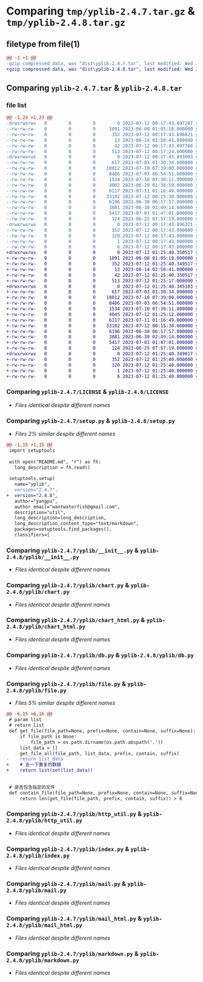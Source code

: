 # Comparing `tmp/yplib-2.4.7.tar.gz` & `tmp/yplib-2.4.8.tar.gz`

## filetype from file(1)

```diff
@@ -1 +1 @@
-gzip compressed data, was "dist\yplib-2.4.7.tar", last modified: Wed Jul 12 00:17:43 2023, max compression
+gzip compressed data, was "dist\yplib-2.4.8.tar", last modified: Wed Jul 12 01:25:40 2023, max compression
```

## Comparing `yplib-2.4.7.tar` & `yplib-2.4.8.tar`

### file list

```diff
@@ -1,23 +1,23 @@
-drwxrwxrwx   0        0        0        0 2023-07-12 00:17:43.897287 yplib-2.4.7/
--rw-rw-rw-   0        0        0     1091 2023-06-08 01:05:18.000000 yplib-2.4.7/LICENSE
--rw-rw-rw-   0        0        0      352 2023-07-12 00:17:43.896821 yplib-2.4.7/PKG-INFO
--rw-rw-rw-   0        0        0       13 2023-06-14 02:50:41.000000 yplib-2.4.7/README.md
--rw-rw-rw-   0        0        0       42 2023-07-12 00:17:43.897788 yplib-2.4.7/setup.cfg
--rw-rw-rw-   0        0        0      513 2023-07-12 00:17:24.000000 yplib-2.4.7/setup.py
-drwxrwxrwx   0        0        0        0 2023-07-12 00:17:43.893093 yplib-2.4.7/yplib/
--rw-rw-rw-   0        0        0      617 2023-07-03 01:30:34.000000 yplib-2.4.7/yplib/__init__.py
--rw-rw-rw-   0        0        0    10012 2023-07-10 07:39:00.000000 yplib-2.4.7/yplib/chart.py
--rw-rw-rw-   0        0        0     8406 2023-07-03 06:54:51.000000 yplib-2.4.7/yplib/chart_html.py
--rw-rw-rw-   0        0        0     1534 2023-07-10 07:30:11.000000 yplib-2.4.7/yplib/db.py
--rw-rw-rw-   0        0        0     4002 2023-06-29 01:38:59.000000 yplib-2.4.7/yplib/file.py
--rw-rw-rw-   0        0        0     6117 2023-07-11 01:16:49.000000 yplib-2.4.7/yplib/http_util.py
--rw-rw-rw-   0        0        0    33102 2023-07-12 00:15:30.000000 yplib-2.4.7/yplib/index.py
--rw-rw-rw-   0        0        0     6196 2023-06-30 06:17:57.000000 yplib-2.4.7/yplib/mail.py
--rw-rw-rw-   0        0        0     3881 2023-06-30 02:49:14.000000 yplib-2.4.7/yplib/mail_html.py
--rw-rw-rw-   0        0        0     5417 2023-07-03 01:47:01.000000 yplib-2.4.7/yplib/markdown.py
--rw-rw-rw-   0        0        0      124 2023-06-25 07:57:19.000000 yplib-2.4.7/yplib/temp.py
-drwxrwxrwx   0        0        0        0 2023-07-12 00:17:43.896321 yplib-2.4.7/yplib.egg-info/
--rw-rw-rw-   0        0        0      352 2023-07-12 00:17:43.000000 yplib-2.4.7/yplib.egg-info/PKG-INFO
--rw-rw-rw-   0        0        0      320 2023-07-12 00:17:43.000000 yplib-2.4.7/yplib.egg-info/SOURCES.txt
--rw-rw-rw-   0        0        0        1 2023-07-12 00:17:43.000000 yplib-2.4.7/yplib.egg-info/dependency_links.txt
--rw-rw-rw-   0        0        0        6 2023-07-12 00:17:43.000000 yplib-2.4.7/yplib.egg-info/top_level.txt
+drwxrwxrwx   0        0        0        0 2023-07-12 01:25:40.350517 yplib-2.4.8/
+-rw-rw-rw-   0        0        0     1091 2023-06-08 01:05:18.000000 yplib-2.4.8/LICENSE
+-rw-rw-rw-   0        0        0      352 2023-07-12 01:25:40.349517 yplib-2.4.8/PKG-INFO
+-rw-rw-rw-   0        0        0       13 2023-06-14 02:50:41.000000 yplib-2.4.8/README.md
+-rw-rw-rw-   0        0        0       42 2023-07-12 01:25:40.350517 yplib-2.4.8/setup.cfg
+-rw-rw-rw-   0        0        0      513 2023-07-12 01:25:17.000000 yplib-2.4.8/setup.py
+drwxrwxrwx   0        0        0        0 2023-07-12 01:25:40.345103 yplib-2.4.8/yplib/
+-rw-rw-rw-   0        0        0      617 2023-07-03 01:30:34.000000 yplib-2.4.8/yplib/__init__.py
+-rw-rw-rw-   0        0        0    10012 2023-07-10 07:39:00.000000 yplib-2.4.8/yplib/chart.py
+-rw-rw-rw-   0        0        0     8406 2023-07-03 06:54:51.000000 yplib-2.4.8/yplib/chart_html.py
+-rw-rw-rw-   0        0        0     1534 2023-07-10 07:30:11.000000 yplib-2.4.8/yplib/db.py
+-rw-rw-rw-   0        0        0     4045 2023-07-12 01:25:12.000000 yplib-2.4.8/yplib/file.py
+-rw-rw-rw-   0        0        0     6117 2023-07-11 01:16:49.000000 yplib-2.4.8/yplib/http_util.py
+-rw-rw-rw-   0        0        0    33102 2023-07-12 00:15:30.000000 yplib-2.4.8/yplib/index.py
+-rw-rw-rw-   0        0        0     6196 2023-06-30 06:17:57.000000 yplib-2.4.8/yplib/mail.py
+-rw-rw-rw-   0        0        0     3881 2023-06-30 02:49:14.000000 yplib-2.4.8/yplib/mail_html.py
+-rw-rw-rw-   0        0        0     5417 2023-07-03 01:47:01.000000 yplib-2.4.8/yplib/markdown.py
+-rw-rw-rw-   0        0        0      124 2023-06-25 07:57:19.000000 yplib-2.4.8/yplib/temp.py
+drwxrwxrwx   0        0        0        0 2023-07-12 01:25:40.349017 yplib-2.4.8/yplib.egg-info/
+-rw-rw-rw-   0        0        0      352 2023-07-12 01:25:40.000000 yplib-2.4.8/yplib.egg-info/PKG-INFO
+-rw-rw-rw-   0        0        0      320 2023-07-12 01:25:40.000000 yplib-2.4.8/yplib.egg-info/SOURCES.txt
+-rw-rw-rw-   0        0        0        1 2023-07-12 01:25:40.000000 yplib-2.4.8/yplib.egg-info/dependency_links.txt
+-rw-rw-rw-   0        0        0        6 2023-07-12 01:25:40.000000 yplib-2.4.8/yplib.egg-info/top_level.txt
```

### Comparing `yplib-2.4.7/LICENSE` & `yplib-2.4.8/LICENSE`

 * *Files identical despite different names*

### Comparing `yplib-2.4.7/setup.py` & `yplib-2.4.8/setup.py`

 * *Files 2% similar despite different names*

```diff
@@ -1,15 +1,15 @@
 import setuptools
 
 with open("README.md", "r") as fh:
   long_description = fh.read()
 
 setuptools.setup(
   name="yplib",
-  version="2.4.7",
+  version="2.4.8",
   author="yangpu",
   author_email="wantwaterfish@gmail.com",
   description="util",
   long_description=long_description,
   long_description_content_type="text/markdown",
   packages=setuptools.find_packages(),
   classifiers=[
```

### Comparing `yplib-2.4.7/yplib/__init__.py` & `yplib-2.4.8/yplib/__init__.py`

 * *Files identical despite different names*

### Comparing `yplib-2.4.7/yplib/chart.py` & `yplib-2.4.8/yplib/chart.py`

 * *Files identical despite different names*

### Comparing `yplib-2.4.7/yplib/chart_html.py` & `yplib-2.4.8/yplib/chart_html.py`

 * *Files identical despite different names*

### Comparing `yplib-2.4.7/yplib/db.py` & `yplib-2.4.8/yplib/db.py`

 * *Files identical despite different names*

### Comparing `yplib-2.4.7/yplib/file.py` & `yplib-2.4.8/yplib/file.py`

 * *Files 5% similar despite different names*

```diff
@@ -6,15 +6,16 @@
 # param list
 # return list
 def get_file(file_path=None, prefix=None, contain=None, suffix=None):
     if file_path is None:
         file_path = os.path.dirname(os.path.abspath('.'))
     list_data = []
     get_file_all(file_path, list_data, prefix, contain, suffix)
-    return list_data
+    # 去一下重复的数据
+    return list(set(list_data))
 
 
 # 是否包含指定的文件
 def contain_file(file_path=None, prefix=None, contain=None, suffix=None):
     return len(get_file(file_path, prefix, contain, suffix)) > 0
```

### Comparing `yplib-2.4.7/yplib/http_util.py` & `yplib-2.4.8/yplib/http_util.py`

 * *Files identical despite different names*

### Comparing `yplib-2.4.7/yplib/index.py` & `yplib-2.4.8/yplib/index.py`

 * *Files identical despite different names*

### Comparing `yplib-2.4.7/yplib/mail.py` & `yplib-2.4.8/yplib/mail.py`

 * *Files identical despite different names*

### Comparing `yplib-2.4.7/yplib/mail_html.py` & `yplib-2.4.8/yplib/mail_html.py`

 * *Files identical despite different names*

### Comparing `yplib-2.4.7/yplib/markdown.py` & `yplib-2.4.8/yplib/markdown.py`

 * *Files identical despite different names*

